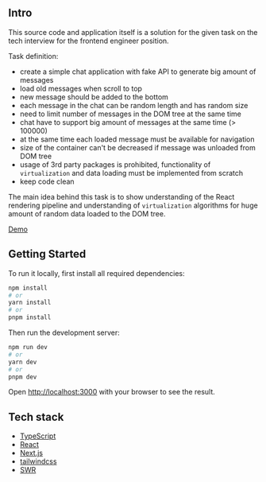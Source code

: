 ## Intro

This source code and application itself is a solution for the given task on the tech interview for the frontend engineer position.

Task definition:

- create a simple chat application with fake API to generate big amount of messages
- load old messages when scroll to top
- new message should be added to the bottom
- each message in the chat can be random length and has random size
- need to limit number of messages in the DOM tree at the same time
- chat have to support big amount of messages at the same time (> 100000)
- at the same time each loaded message must be available for navigation
- size of the container can't be decreased if message was unloaded from DOM tree
- usage of 3rd party packages is prohibited, functionality of `virtualization` and data loading must be implemented from scratch
- keep code clean

The main idea behind this task is to show understanding of the React rendering pipeline and understanding of `virtualization` algorithms for huge amount of random data loaded to the DOM tree.

[Demo](https://hyper-chat-kappa.vercel.app/)

## Getting Started

To run it locally, first install all required dependencies:

```bash
npm install
# or
yarn install
# or
pnpm install
```

Then run the development server:

```bash
npm run dev
# or
yarn dev
# or
pnpm dev
```

Open [http://localhost:3000](http://localhost:3000) with your browser to see the result.

## Tech stack

- [TypeScript](https://www.typescriptlang.org/)
- [React](https://react.dev/)
- [Next.js](https://nextjs.org)
- [tailwindcss](https://tailwindcss.com/)
- [SWR](https://swr.vercel.app/)

